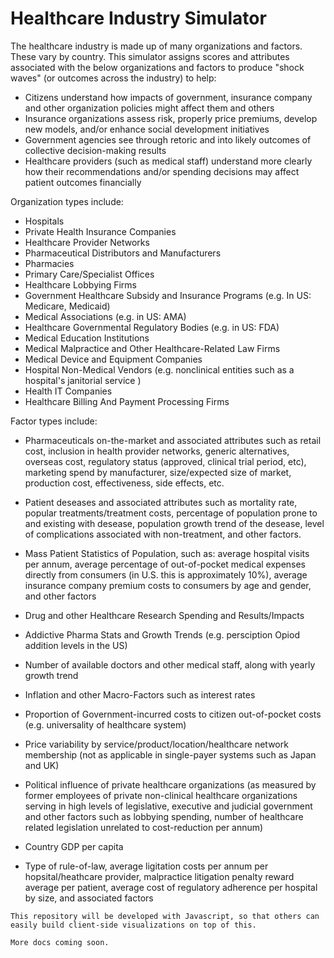 # Healthcare Industry Simulator

The healthcare industry is made up of many organizations and factors. These vary by country. This simulator assigns scores and attributes associated with the below organizations and factors to produce "shock waves" (or outcomes across the industry) to help:
* Citizens understand how impacts of government, insurance company and other organization policies might affect them and others
* Insurance organizations assess risk, properly price premiums, develop new models, and/or enhance social development initiatives
* Government agencies see through retoric and into likely outcomes of collective decision-making results
* Healthcare providers (such as medical staff) understand more clearly how their recommendations and/or spending decisions may affect patient outcomes financially

Organization types include:

* Hospitals
* Private Health Insurance Companies
* Healthcare Provider Networks
* Pharmaceutical Distributors and Manufacturers
* Pharmacies
* Primary Care/Specialist Offices
* Healthcare Lobbying Firms
* Government Healthcare Subsidy and Insurance Programs (e.g. In US: Medicare, Medicaid)
* Medical Associations (e.g. in US: AMA)
* Healthcare Governmental Regulatory Bodies (e.g. in US: FDA)
* Medical Education Institutions
* Medical Malpractice and Other Healthcare-Related Law Firms
* Medical Device and Equipment Companies
* Hospital Non-Medical Vendors (e.g. nonclinical entities such as a hospital's janitorial service )
* Health IT Companies
* Healthcare Billing And Payment Processing Firms


Factor types include:

* Pharmaceuticals on-the-market and associated attributes such as retail cost, inclusion in health provider networks, generic alternatives, overseas cost, regulatory status (approved, clinical trial period, etc), marketing spend by manufacturer, size/expected size of market, production cost, effectiveness, side effects, etc.

* Patient deseases and associated attributes such as mortality rate, popular treatments/treatment costs, percentage of population prone to and existing with desease, population growth trend of the desease,  level of complications associated with non-treatment, and other factors.

* Mass Patient Statistics of Population, such as: average hospital visits per annum, average percentage of out-of-pocket medical expenses directly from consumers (in U.S. this is approximately 10%), average insurance company premium costs to consumers by age and gender, and other factors


* Drug and other Healthcare Research Spending and Results/Impacts

* Addictive Pharma Stats and Growth Trends (e.g. persciption Opiod addition levels in the US)

* Number of available doctors and other medical staff, along with yearly growth trend

* Inflation and other Macro-Factors such as interest rates

* Proportion of Government-incurred costs to citizen out-of-pocket costs (e.g. universality of healthcare system)

* Price variability by service/product/location/healthcare network membership (not as applicable in single-payer systems such as Japan and UK)

* Political influence of private healthcare organizations (as measured by former employees of private non-clinical healthcare organizations serving in high levels of legislative, executive and judicial government and other factors such as lobbying spending, number of healthcare related legislation unrelated to cost-reduction per annum)

* Country GDP per capita

* Type of rule-of-law, average ligitation costs per annum per hopsital/heathcare provider, malpractice litigation penalty reward average per patient, average cost of regulatory adherence per hospital by size, and associated factors




```
This repository will be developed with Javascript, so that others can easily build client-side visualizations on top of this.

More docs coming soon.

```
